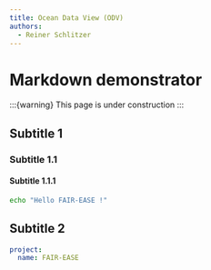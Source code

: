 ```yaml
---
title: Ocean Data View (ODV)
authors:
  - Reiner Schlitzer
---
```



# Markdown demonstrator

:::{warning}
This page is under construction
:::

## Subtitle 1

### Subtitle 1.1

#### Subtitle 1.1.1

```bash
echo "Hello FAIR-EASE !"
```

## Subtitle 2

```yaml
project:
  name: FAIR-EASE
```